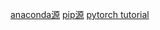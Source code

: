 [anaconda源](https://mirrors.tuna.tsinghua.edu.cn/help/anaconda/)
[pip源](https://blog.csdn.net/chenghuikai/article/details/55258957)
[pytorch tutorial](https://pytorch.org/tutorials/beginner/deep_learning_60min_blitz.html)
